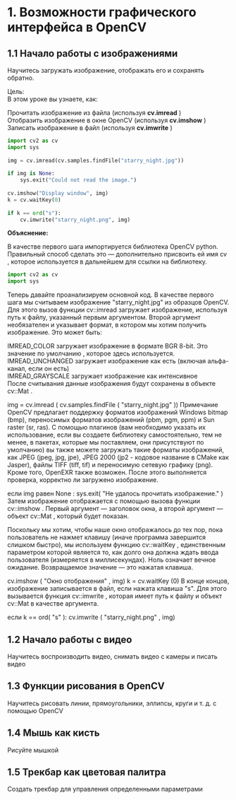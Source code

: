 # 1. Возможности графического интерфейса в OpenCV

## 1.1 Начало работы с изображениями

Научитесь загружать изображение, отображать его и сохранять обратно.

Цель:\
В этом уроке вы узнаете, как:

Прочитать изображение из файла       (используя **cv.imread** )\
Отобразить изображение в окне OpenCV (используя **cv.imshow** )\
Записать изображение в файл          (используя **cv.imwrite** )

``` python
import cv2 as cv
import sys
 
img = cv.imread(cv.samples.findFile("starry_night.jpg"))
 
if img is None:
    sys.exit("Could not read the image.")
 
cv.imshow("Display window", img)
k = cv.waitKey(0)
 
if k == ord("s"):
    cv.imwrite("starry_night.png", img)
```
**Объяснение:**

В качестве первого шага импортируется библиотека OpenCV python. Правильный способ сделать это — дополнительно присвоить ей имя cv , которое используется в дальнейшем для ссылки на библиотеку.

```python
import cv2 as cv
import sys
```
Теперь давайте проанализируем основной код. В качестве первого шага мы считываем изображение "starry_night.jpg" из образцов OpenCV. Для этого вызов функции cv::imread загружает изображение, используя путь к файлу, указанный первым аргументом. Второй аргумент необязателен и указывает формат, в котором мы хотим получить изображение. Это может быть:

IMREAD_COLOR загружает изображение в формате BGR 8-bit. Это значение по умолчанию , которое здесь используется.\
IMREAD_UNCHANGED загружает изображение как есть (включая альфа-канал, если он есть)\
IMREAD_GRAYSCALE загружает изображение как интенсивное\
После считывания данные изображения будут сохранены в объекте cv::Mat .

img = cv.imread ( cv.samples.findFile ( "starry_night.jpg" ))
Примечание
OpenCV предлагает поддержку форматов изображений Windows bitmap (bmp), переносимых форматов изображений (pbm, pgm, ppm) и Sun raster (sr, ras). С помощью плагинов (вам необходимо указать их использование, если вы создаете библиотеку самостоятельно, тем не менее, в пакетах, которые мы поставляем, они присутствуют по умолчанию) вы также можете загружать такие форматы изображений, как JPEG (jpeg, jpg, jpe), JPEG 2000 (jp2 - кодовое название в CMake как Jasper), файлы TIFF (tiff, tif) и переносимую сетевую графику (png). Кроме того, OpenEXR также возможен.
После этого выполняется проверка, корректно ли загружено изображение.

если img равен  None :
    sys.exit( "Не удалось прочитать изображение." )
Затем изображение отображается с помощью вызова функции cv::imshow . Первый аргумент — заголовок окна, а второй аргумент — объект cv::Mat , который будет показан.

Поскольку мы хотим, чтобы наше окно отображалось до тех пор, пока пользователь не нажмет клавишу (иначе программа завершится слишком быстро), мы используем функцию cv::waitKey , единственным параметром которой является то, как долго она должна ждать ввода пользователя (измеряется в миллисекундах). Ноль означает вечное ожидание. Возвращаемое значение — это нажатая клавиша.

cv.imshow ( "Окно отображения" , img)
k = cv.waitKey (0)
В конце концов, изображение записывается в файл, если нажата клавиша "s". Для этого вызывается функция cv::imwrite , которая имеет путь к файлу и объект cv::Mat в качестве аргумента.

если k == ord( "s" ):
    cv.imwrite ( "starry_night.png" , img)

## 1.2 Начало работы с видео

Научитесь воспроизводить видео, снимать видео с камеры и писать видео

## 1.3 Функции рисования в OpenCV

Научитесь рисовать линии, прямоугольники, эллипсы, круги и т. д. с помощью OpenCV

## 1.4 Мышь как кисть

Рисуйте мышкой

## 1.5 Трекбар как цветовая палитра

Создать трекбар для управления определенными параметрами
